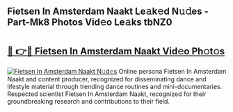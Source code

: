 ## Fietsen In Amsterdam Naakt Le𝚊k𝚎d N𝚞𝚍es - Part-Mk8 Photos Vid𝚎o Le𝚊ks tbNZ0

# <h2><a href="http://fb6p3j.evod.top/?m=Fietsen+In+Amsterdam+Naakt">🔗 👉🔴 Fietsen In Amsterdam Naakt Vid𝚎o Ph𝚘t𝚘s</a></h2>

[![Fietsen In Amsterdam Naakt N𝚞d𝚎s](https://i.imgur.com/8V9OHl7.gif)](http://fb6p3j.evod.top/?m=Fietsen+In+Amsterdam+Naakt)
Online persona Fietsen In Amsterdam Naakt and content producer, recognized for disseminating dance and lifestyle material through trending dance routines and mini-documentaries. Respected scientist Fietsen In Amsterdam Naakt, recognized for their groundbreaking research and contributions to their field. 
